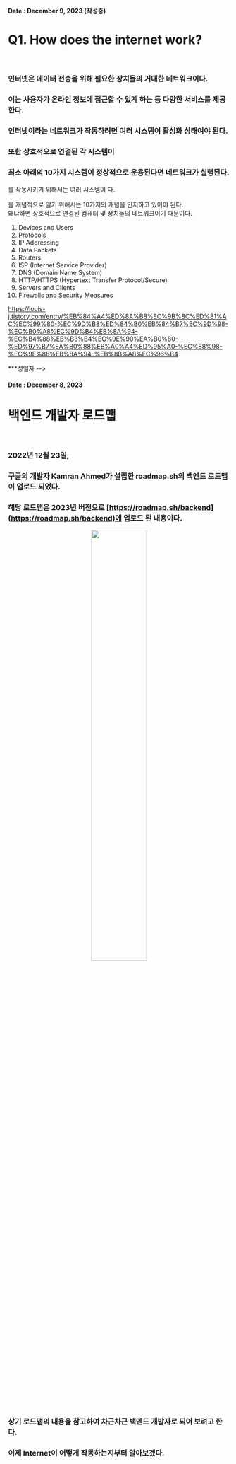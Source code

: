 <!-- 작성일자 -->
<!-- 제목 -->
<!-- 내용 -->

<!-- 작성일자 -->
#### Date : December 9, 2023 (작성중)

<!-- 제목 -->
Q1. How does the internet work?
===
<br/>

<!-- 내용 -->
### 인터넷은 데이터 전송을 위해 필요한 장치들의 거대한 네트워크이다.
### 이는 사용자가 온라인 정보에 접근할 수 있게 하는 등 다양한 서비스를 제공한다.
### 인터넷이라는 네트워크가 작동하려면 여러 시스템이 활성화 상태여야 된다.
### 또한 상호적으로 연결된 각 시스템이
### 최소 아래의 10가지 시스템이 정상적으로 운용된다면 네트워크가 실행된다.

를 작동시키기 위해서는 여러 시스템이 다.<br/>

을 개념적으로 알기 위해서는 10가지의 개념을 인지하고 있어야 된다.<br/>
왜냐하면 상호적으로 연결된 컴퓨터 및 장치들의 네트워크이기 때문이다.<br/>

1. Devices and Users
2. Protocols
3. IP Addressing
4. Data Packets
5. Routers
6. ISP (Internet Service Provider)
7. DNS (Domain Name System)
8. HTTP/HTTPS (Hypertext Transfer Protocol/Secure)
9. Servers and Clients
10. Firewalls and Security Measures

https://louis-j.tistory.com/entry/%EB%84%A4%ED%8A%B8%EC%9B%8C%ED%81%AC%EC%99%80-%EC%9D%B8%ED%84%B0%EB%84%B7%EC%9D%98-%EC%B0%A8%EC%9D%B4%EB%8A%94-%EC%B4%88%EB%B3%B4%EC%9E%90%EA%B0%80-%ED%97%B7%EA%B0%88%EB%A0%A4%ED%95%A0-%EC%88%98-%EC%9E%88%EB%8A%94-%EB%8B%A8%EC%96%B4

***성일자 -->
#### Date : December 8, 2023

<!-- 제목 -->
백엔드 개발자 로드맵
===
<br/>

<!-- 내용 -->
### 2022년 12월 23일,
### 구글의 개발자 Kamran Ahmed가 설립한 roadmap.sh의 백엔드 로드맵이 업로드 되었다.
### 해당 로드맵은 2023년 버전으로 [https://roadmap.sh/backend](https://roadmap.sh/backend)에 업로드 된 내용이다.

<p align = "center"><img src = "https://github.com/Kim-src/Kimsrc/assets/150884526/950b4ac0-eb19-4ce5-9a22-47e978254f94" width = "50%px"></p>
<br/>

### 상기 로드맵의 내용을 참고하여 차근차근 백엔드 개발자로 되어 보려고 한다.
### 이제 **Internet**이 어떻게 작동하는지부터 알아보겠다.


